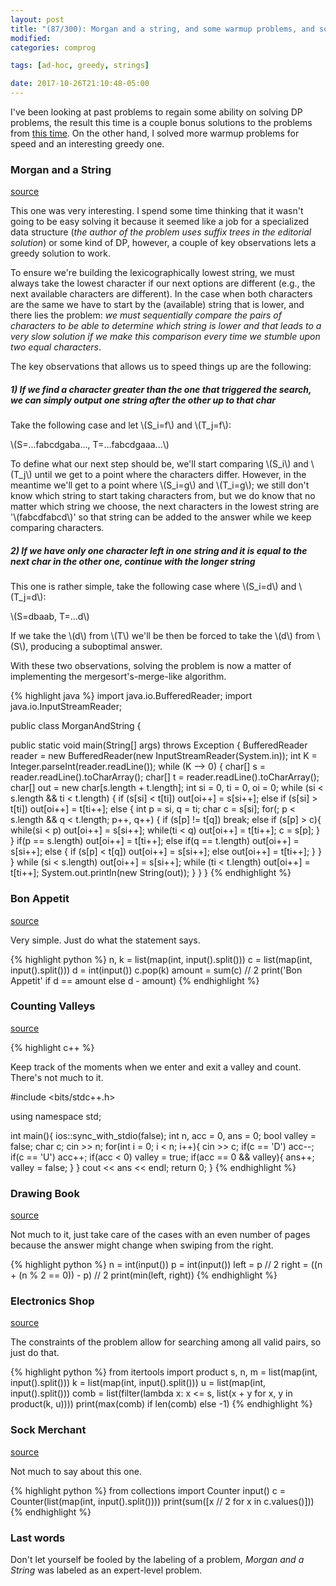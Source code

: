 ```yaml
---
layout: post
title: "(87/300): Morgan and a string, and some warmup problems, and some dp, and..."
modified:
categories: comprog

tags: [ad-hoc, greedy, strings]

date: 2017-10-26T21:10:48-05:00
---
```


I've been looking at past problems to regain some ability on solving DP problems, the result this time is a couple bonus 
solutions to the problems from <a href="http://sbaldrich.github.io/cp/7-300-oh-how-i-have-missed-you-dp/" target="_blank">this time</a>. 
On the other hand, I solved more warmup problems for speed and an interesting greedy one.

### Morgan and a String
<a href="https://www.hackerrank.com/challenges/morgan-and-a-string" target="_blank">source</a>

This one was very interesting. I spend some time thinking that it wasn't going to be easy solving it because it seemed like 
a job for a specialized data structure (_the author of the problem uses suffix trees in the editorial solution_) or some kind
of DP, however, a couple of key observations lets a greedy solution to work.

To ensure we're building the lexicographically lowest string, we must always take the lowest character if our next options are
different (e.g., the next available characters are different).
In the case when both characters are the same we have to start by the (available) string that is lower, and there lies the problem:
*we must sequentially compare the pairs of characters to be able to determine which string is lower and that leads to a very
slow solution if we make this comparison every time we stumble upon two equal characters*.
 
The key observations that allows us to speed things up are the following:

##### 1) If we find a character greater than the one that triggered the search, we can simply output one string after the other up to that char

Take the following case and let \\(S_i=f\\) and \\(T_j=f\\):

\\(S=...fabcdgaba..., T=...fabcdgaaa...\\)

To define what our next step should be, we'll start comparing \\(S_i\\) and \\(T_j\\) until we get to a point 
where the characters differ. However, in the meantime we'll get to a point where \\(S_i=g\\) and \\(T_i=g\\);
we still don't know which string to start taking characters from, but we do know that no matter which string we choose, 
the next characters in the lowest string are '\\(fabcdfabcd\\)' so that string can be added to the answer while we
keep comparing characters.

##### 2) If we have only one character left in one string and it is equal to the next char in the other one, continue with the longer string


This one is rather simple, take the following case where \\(S_i=d\\) and \\(T_j=d\\): 

\\(S=dbaab, T=...d\\)

If we take the \\(d\\) from \\(T\\) we'll be then be forced to take the \\(d\\) from \\(S\\), producing a suboptimal answer.


With these two observations, solving the problem is now a matter of implementing the mergesort's-merge-like algorithm. 

{% highlight java %}
import java.io.BufferedReader;
import java.io.InputStreamReader;

public class MorganAndString {

   public static void main(String[] args) throws Exception {
    BufferedReader reader = new BufferedReader(new InputStreamReader(System.in));
    int K = Integer.parseInt(reader.readLine());
    while (K --> 0) {
      char[] s = reader.readLine().toCharArray();
      char[] t = reader.readLine().toCharArray();
      char[] out = new char[s.length + t.length];
      int si = 0, ti = 0, oi = 0;
      while (si < s.length && ti < t.length) {
        if (s[si] < t[ti]) out[oi++] = s[si++];
        else if (s[si] > t[ti]) out[oi++] = t[ti++];
        else {
          int p = si, q = ti;
          char c = s[si];
          for(; p < s.length && q < t.length; p++, q++) {
            if (s[p] != t[q]) break;
            else if (s[p] > c){
              while(si < p) out[oi++] = s[si++];
              while(ti < q) out[oi++] = t[ti++];
              c = s[p];
            }
          }
          if(p == s.length) out[oi++] = t[ti++];
          else if(q == t.length) out[oi++] = s[si++];
          else {
            if (s[p] < t[q]) out[oi++] = s[si++];
            else out[oi++] = t[ti++];
          }
        }
      }
      while (si < s.length) out[oi++] = s[si++];
      while (ti < t.length) out[oi++] = t[ti++];
      System.out.println(new String(out));
    }
  }
}
{% endhighlight %}


### Bon Appetit
<a href="https://www.hackerrank.com/challenges/bon-appetit" target="_blank">source</a>

Very simple. Just do what the statement says.

{% highlight python %}
n, k = list(map(int, input().split()))
c = list(map(int, input().split()))
d = int(input())
c.pop(k)
amount = sum(c) // 2
print('Bon Appetit' if d == amount else d - amount)
{% endhighlight %}

### Counting Valleys
<a href="https://www.hackerrank.com/challenges/counting-valleys" target="_blank">source</a>

{% highlight c++ %}

Keep track of the moments when we enter and exit a valley and count. There's not much to it.

#include <bits/stdc++.h>

using namespace std;

int main(){
  ios::sync_with_stdio(false);
  int n, acc = 0, ans = 0;
  bool valley = false;
  char c;
  cin >> n;
  for(int i = 0; i < n; i++){
    cin >> c;
    if(c == 'D') acc--;
    if(c == 'U') acc++;
    if(acc < 0) valley = true;
    if(acc == 0 && valley){
      ans++;
      valley = false;
    }
  }
  cout << ans << endl;
  return 0;
}
{% endhighlight %}

### Drawing Book
<a href="https://www.hackerrank.com/challenges/drawing-book" target="_blank">source</a>

Not much to it, just take care of the cases with an even number of pages because the answer might change when swiping from
the right.

{% highlight python %}
n = int(input())
p = int(input())
left = p // 2
right = ((n + (n % 2 == 0)) - p) // 2
print(min(left, right))
{% endhighlight %}


### Electronics Shop
<a href="https://www.hackerrank.com/challenges/electronics-shop" target="_blank">source</a>

The constraints of the problem allow for searching among all valid pairs, so just do that.

{% highlight python %}
from itertools import product
s, n, m = list(map(int, input().split()))
k = list(map(int, input().split()))
u = list(map(int, input().split()))
comb = list(filter(lambda x: x <= s, list(x + y for x, y in product(k, u))))
print(max(comb) if len(comb) else -1)
{% endhighlight %}

### Sock Merchant
<a href="https://www.hackerrank.com/challenges/sock-merchant" target="_blank">source</a>

Not much to say about this one. 

{% highlight python %}
from collections import Counter
input()
c = Counter(list(map(int, input().split())))
print(sum([x // 2 for x in c.values()]))
{% endhighlight %}


### Last words

Don't let yourself be fooled by the labeling of a problem, *Morgan and a String* was labeled as an expert-level problem. 
